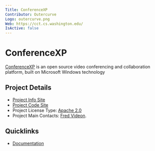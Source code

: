 ```yaml
---
Title: ConferenceXP
Contributor: Outercurve
Logo: outercurve.png
Web: https://cct.cs.washington.edu/
IsActive: false
---
```

# ConferenceXP

[ConferenceXP](https://cct.cs.washington.edu/) is an open source video conferencing and collaboration platform, built on Microsoft Windows technology

## Project Details

* [Project Info Site](https://cct.cs.washington.edu/)
* [Project Code Site](https://github.com/conferencexp/conferencexp)
* Project License Type: [Apache 2.0](https://github.com/conferencexp/conferencexp/blob/master/LICENSE.txt)
* Project Main Contacts: [Fred Videon](https://github.com/fvideon).

## Quicklinks

* [Documentation](https://cct.cs.washington.edu/project-wiki/index.php/Building_ConferenceXP)

